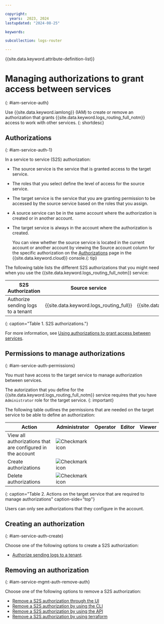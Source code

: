 ```yaml
---

copyright:
  years:  2023, 2024
lastupdated: "2024-08-25"

keywords:

subcollection: logs-router

---
```


{{site.data.keyword.attribute-definition-list}}

# Managing authorizations to grant access between services
{: #iam-service-auth}

Use {{site.data.keyword.iamlong}} (IAM) to create or remove an authorization that grants {{site.data.keyword.logs_routing_full_notm}} access to work with other services.
{: shortdesc}


## Authorizations
{: #iam-service-auth-1}

In a service to service (S2S) authorization:
- The source service is the service that is granted access to the target service.
- The roles that you select define the level of access for the source service.
- The target service is the service that you are granting permission to be accessed by the source service based on the roles that you assign.
- A source service can be in the same account where the authorization is created or in another account.
- The target service is always in the account where the authorization is created.

    You can view whether the source service is located in the current account or another account by viewing the Source account column for the specific authorization on the [Authorizations](/iam/authorizations) page in the {{site.data.keyword.cloud}} console.{: tip}

The following table lists the different S2S authorizations that you might need when you use the {{site.data.keyword.logs_routing_full_notm}} service:

| S2S Authorization | Source service | Target service |
|-------------------|----------------|----------------|
| Authorize sending logs to a tenant | {{site.data.keyword.logs_routing_full}} | {{site.data.keyword.logs_full_notm}} |
{: caption="Table 1. S2S authorizations."}

For more information, see [Using authorizations to grant access between services](/docs/account?topic=account-serviceauth).



## Permissions to manage authorizations
{: #iam-service-auth-permissions}

You must have access to the target service to manage authorization between services.

The autorization that you define for the {{site.data.keyword.logs_routing_full_notm}} service requires that you have `Administrator` role for the target service.
{: important}

The following table outlines the permissions that are needed on the target service to be able to define an authorization:

| Action              | Administrator | Operator | Editor | Viewer |
|---------------------|---------------|----------|--------|--------|
| View all authorizations that are configured in the account | ![Checkmark icon](/icons/checkmark-icon.svg "checkmark") | | | |
| Create authorizations | ![Checkmark icon](/icons/checkmark-icon.svg "checkmark") | | | |
| Delete authorizations | ![Checkmark icon](/icons/checkmark-icon.svg "checkmark") | | | |
{: caption="Table 2. Actions on the target service that are required to manage authorizations" caption-side="top"}

Users can only see authorizations that they configure in the account.

## Creating an authorization
{: #iam-service-auth-create}

Choose one of the following options to create a S2S authorization:
- [Authorize sending logs to a tenant](/docs/cloud-logs?topic=cloud-logs-iam-service-auth-logs-routing).


## Removing an authorization
{: #iam-service-mgmt-auth-remove-auth}

Choose one of the following options to remove a S2S authorization:
- [Remove a S2S authorization through the UI](/docs/cloud-logs?topic=cloud-logs-iam-service-auth-remove-auth&interface=ui)
- [Remove a S2S authorization by using the CLI](/docs/cloud-logs?topic=cloud-logs-iam-service-auth-remove-auth&interface=cli)
- [Remove a S2S authorization by using the API](/docs/cloud-logs?topic=cloud-logs-iam-service-auth-remove-auth&interface=api)
- [Remove a S2S authorization by using terraform](/docs/cloud-logs?topic=cloud-logs-iam-service-auth-remove-auth&interface=terraform)
